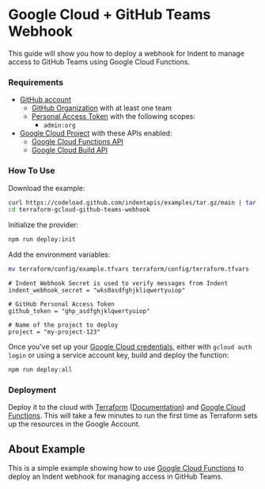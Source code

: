 # Google Cloud + GitHub Teams Webhook

This guide will show you how to deploy a webhook for Indent to manage access to GitHub Teams using Google Cloud Functions.

### Requirements

- [GitHub account](https://github.com/)
  - [GitHub Organization](https://github.com/account/organizations) with at least one team
  - [Personal Access Token](https://docs.github.com/en/github/authenticating-to-github/keeping-your-account-and-data-secure/creating-a-personal-access-token) with the following scopes:
    - `admin:org`
- [Google Cloud Project](https://cloud.google.com/) with these APIs enabled:
  - [Google Cloud Functions API](https://cloud.google.com/functions)
  - [Google Cloud Build API](https://console.cloud.google.com/cloud-build)

### How To Use

Download the example:

```bash
curl https://codeload.github.com/indentapis/examples/tar.gz/main | tar -xz --strip=3 examples-main/webhooks/change/terraform-gcloud-github-teams-webhook
cd terraform-gcloud-github-teams-webhook
```

Initialize the provider:

```bash
npm run deploy:init
```

Add the environment variables:

```bash
mv terraform/config/example.tfvars terraform/config/terraform.tfvars
```

```hcl
# Indent Webhook Secret is used to verify messages from Indent
indent_webhook_secret = "wks0asdfghjkliqwertyuiop"

# GitHub Personal Access Token
github_token = "ghp_asdfghjklqwertyuiop"

# Name of the project to deploy
project = "my-project-123"
```

Once you've set up your [Google Cloud credentials](https://indent.com/docs/webhooks/deploy#deploying-on-google-cloud), either with `gcloud auth login` or using a service account key, build and deploy the function:

```bash
npm run deploy:all
```

### Deployment

Deploy it to the cloud with [Terraform](https://terraform.io/) ([Documentation](https://terraform.io/docs/)) and [Google Cloud Functions](https://console.cloud.google.com/functions). This will take a few minutes to run the first time as Terraform sets up the resources in the Google Account.

## About Example

This is a simple example showing how to use [Google Cloud Functions](https://cloud.google.com/) to deploy an Indent webhook for managing access in GitHub Teams.
